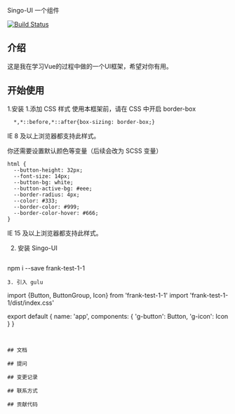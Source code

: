 Singo-UI  一个组件

[![Build Status](https://travis-ci.com/dmj1234/SingoUI.svg?branch=main)](https://travis-ci.com/dmj1234/SingoUI)

## 介绍
这是我在学习Vue的过程中做的一个UI框架，希望对你有用。

## 开始使用

1.安装
1.添加 CSS 样式
使用本框架前，请在 CSS 中开启 border-box

```
  *,*::before,*::after{box-sizing: border-box;}
```
IE 8 及以上浏览器都支持此样式。

你还需要设置默认颜色等变量（后续会改为 SCSS 变量）
  ```
  html {
    --button-height: 32px;
    --font-size: 14px;
    --button-bg: white;
    --button-active-bg: #eee;
    --border-radius: 4px;
    --color: #333;
    --border-color: #999;
    --border-color-hover: #666;
  }
  ```
IE 15 及以上浏览器都支持此样式。

2. 安装 Singo-UI
  ```
  ```
npm i --save frank-test-1-1
  ```
3. 引入 gulu
  ```
import {Button, ButtonGroup, Icon} from 'frank-test-1-1'
import 'frank-test-1-1/dist/index.css'

export default {
name: 'app',
components: {
'g-button': Button,
'g-icon': Icon
}
}
  ```


## 文档

## 提问

## 变更记录

## 联系方式

## 贡献代码
